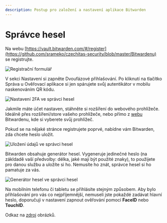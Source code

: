 ```yaml
---
description: Postup pro založení a nastavení aplikace Bitwarden
---
```


# Správce hesel

Na webu [https://vault.bitwarden.com/#/register](https://github.com/srameko/czechitas-security/blob/master/Bitwardenu) se registrujte.

![Registrační formulář](../.gitbook/assets/bitwarden-reg.png)

V sekci Nastavení si zapněte Dvoufázové přihlašování. Po kliknutí na tlačítko Správa u Ověřovací aplikace si jen spárujete svůj autentikátor v mobilu naskenováním QR kódu.

![Nastavení 2FA ve správci hesel](../.gitbook/assets/bitwarden-2FA.png)

Jakmile máte účet nastaven, stáhněte si rozšíření do webového prohlížeče. Ideálně přes rozšíření/store vašeho prohlížeče, nebo přímo z [webu](https://bitwarden.com/#download) Bitwardenu, kde si vyberete svůj prohlížeč.

Pokud se na nějaké stránce registrujete poprvé, nabídne vám Bitwarden, zda chcete heslo uložit.

![Uložení údajů ve správci hesel](../.gitbook/assets/bitwarden-save.png)

Bitwarden obsahuje generátor hesel. Vygeneruje jedinečné heslo (na zákldadě vaší předvolby: délka, jaké mají být použité znaky), to použijete pro danou službu a uložíte si ho. Nemusíte ho znát, správce hesel si ho pamatuje za vás.

![Generátor hesel ve správci hesel](../.gitbook/assets/bitwarden-password.png)

Na mobilním telefonu či tabletu se přihlásíte stejným způsobem. Aby bylo přihlašování pro vás co nejpříjemnější, nemuseli jste pokaždé zadávat hlavní heslo, doporučuji v nastavení zapnout ověřování pomocí **FaceID** nebo **TouchID**.

Odkaz na [zdroj](https://www.spajk.cz/bitwarden-spravce-hesel-zdarma/) obrázků.

